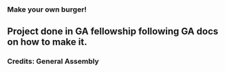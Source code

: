 ### Make your own burger!

## Project done in GA fellowship following GA docs on how to make it.

### Credits: General Assembly

